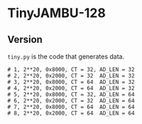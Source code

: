 # TinyJAMBU-128

## Version

`tiny.py` is the code that generates data.

```
# 1, 2**20, 0x8000, CT = 32, AD_LEN = 32
# 2, 2**20, 0x2000, CT = 32  AD_LEN = 32
# 3, 2**20, 0x8000, CT = 64  AD_LEN = 32
# 4, 2**20, 0x2000, CT = 64  AD_LEN = 32
# 5, 2**20, 0x8000, CT = 32, AD_LEN = 64
# 6, 2**20, 0x2000, CT = 32  AD_LEN = 64
# 7, 2**20, 0x8000, CT = 64  AD_LEN = 64
# 8, 2**20, 0x2000, CT = 64  AD_LEN = 64
```

